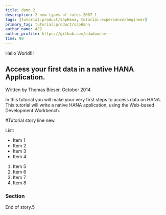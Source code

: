 ```yaml
---
title: demo 2
description: 2 new types of rules 2007_1
tags: [tutorial:product/sapHana, tutorial:experience/beginner]
primary_tag: tutorial:product/sapHana
author_name: AE2
author_profile: https://github.com/adadouche---
time: 90
---
```


Hello World!!!


Access your first data in a native HANA Application.
----------------------------------------------------

Written by Thomas Bieser, October 2014

In this tutorial you will make your very first steps to access data on HANA. This tutorial will write a native HANA application, using the Web-based Development Workbench.

#Tutorial story line new.

List:

* Item 1
* Item 2
* Item 3
* Item 4

1. Item 5 
2. Item 6
3. Item 7
4. Item 8

### Section

End of story.5
